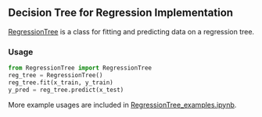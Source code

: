 ## Decision Tree for Regression Implementation

[RegressionTree](https://github.com/XiongCynthia/RegressionTree/blob/main/RegressionTree.py) is a class for fitting and predicting data on a regression tree.

### Usage

```python
from RegressionTree import RegressionTree
reg_tree = RegressionTree()
reg_tree.fit(x_train, y_train)
y_pred = reg_tree.predict(x_test)
```

More example usages are included in [RegressionTree_examples.ipynb](https://github.com/XiongCynthia/RegressionTree/blob/main/RegressionTree_examples.ipynb).
